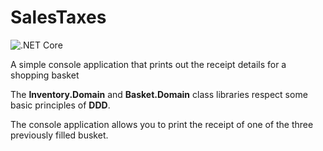 # SalesTaxes
![.NET Core](https://github.com/ppx80/SalesTaxes/workflows/.NET%20Core/badge.svg)

A simple console application that prints out the receipt details for a shopping basket

The **Inventory.Domain** and **Basket.Domain** class libraries respect some basic principles of **DDD**.

The console application allows you to print the receipt of one of the three previously filled busket.
